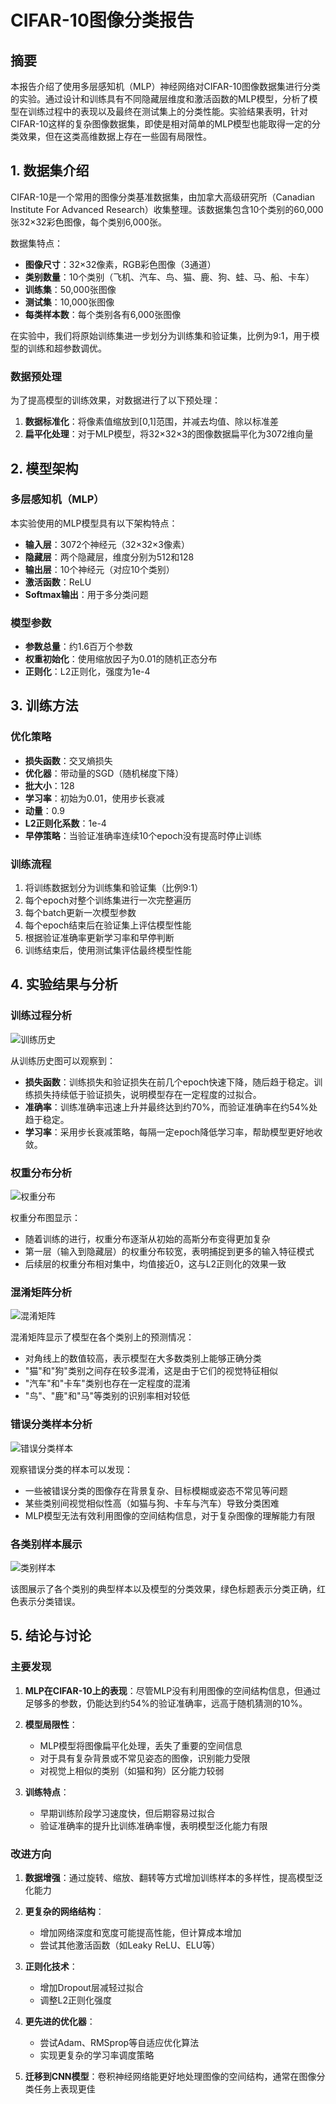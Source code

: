 # CIFAR-10图像分类报告

## 摘要

本报告介绍了使用多层感知机（MLP）神经网络对CIFAR-10图像数据集进行分类的实验。通过设计和训练具有不同隐藏层维度和激活函数的MLP模型，分析了模型在训练过程中的表现以及最终在测试集上的分类性能。实验结果表明，针对CIFAR-10这样的复杂图像数据集，即使是相对简单的MLP模型也能取得一定的分类效果，但在这类高维数据上存在一些固有局限性。

## 1. 数据集介绍

CIFAR-10是一个常用的图像分类基准数据集，由加拿大高级研究所（Canadian Institute For Advanced Research）收集整理。该数据集包含10个类别的60,000张32×32彩色图像，每个类别6,000张。

数据集特点：
- **图像尺寸**：32×32像素，RGB彩色图像（3通道）
- **类别数量**：10个类别（飞机、汽车、鸟、猫、鹿、狗、蛙、马、船、卡车）
- **训练集**：50,000张图像
- **测试集**：10,000张图像
- **每类样本数**：每个类别各有6,000张图像

在实验中，我们将原始训练集进一步划分为训练集和验证集，比例为9:1，用于模型的训练和超参数调优。

### 数据预处理

为了提高模型的训练效果，对数据进行了以下预处理：
1. **数据标准化**：将像素值缩放到[0,1]范围，并减去均值、除以标准差
2. **扁平化处理**：对于MLP模型，将32×32×3的图像数据扁平化为3072维向量

## 2. 模型架构

### 多层感知机（MLP）

本实验使用的MLP模型具有以下架构特点：

- **输入层**：3072个神经元（32×32×3像素）
- **隐藏层**：两个隐藏层，维度分别为512和128
- **输出层**：10个神经元（对应10个类别）
- **激活函数**：ReLU
- **Softmax输出**：用于多分类问题

### 模型参数

- **参数总量**：约1.6百万个参数
- **权重初始化**：使用缩放因子为0.01的随机正态分布
- **正则化**：L2正则化，强度为1e-4

## 3. 训练方法

### 优化策略

- **损失函数**：交叉熵损失
- **优化器**：带动量的SGD（随机梯度下降）
- **批大小**：128
- **学习率**：初始为0.01，使用步长衰减
- **动量**：0.9
- **L2正则化系数**：1e-4
- **早停策略**：当验证准确率连续10个epoch没有提高时停止训练

### 训练流程

1. 将训练数据划分为训练集和验证集（比例9:1）
2. 每个epoch对整个训练集进行一次完整遍历
3. 每个batch更新一次模型参数
4. 每个epoch结束后在验证集上评估模型性能
5. 根据验证准确率更新学习率和早停判断
6. 训练结束后，使用测试集评估最终模型性能

## 4. 实验结果与分析

### 训练过程分析

![训练历史](./results/visualizations/mlp_training_history.png)

从训练历史图可以观察到：

- **损失函数**：训练损失和验证损失在前几个epoch快速下降，随后趋于稳定。训练损失持续低于验证损失，说明模型存在一定程度的过拟合。
- **准确率**：训练准确率迅速上升并最终达到约70%，而验证准确率在约54%处趋于稳定。
- **学习率**：采用步长衰减策略，每隔一定epoch降低学习率，帮助模型更好地收敛。

### 权重分布分析

![权重分布](./results/visualizations/weight_distributions.png)

权重分布图显示：

- 随着训练的进行，权重分布逐渐从初始的高斯分布变得更加复杂
- 第一层（输入到隐藏层）的权重分布较宽，表明捕捉到更多的输入特征模式
- 后续层的权重分布相对集中，均值接近0，这与L2正则化的效果一致

### 混淆矩阵分析

![混淆矩阵](./results/visualizations/mlp_confusion_matrix.png)

混淆矩阵显示了模型在各个类别上的预测情况：

- 对角线上的数值较高，表示模型在大多数类别上能够正确分类
- "猫"和"狗"类别之间存在较多混淆，这是由于它们的视觉特征相似
- "汽车"和"卡车"类别也存在一定程度的混淆
- "鸟"、"鹿"和"马"等类别的识别率相对较低

### 错误分类样本分析

![错误分类样本](./results/visualizations/mlp_misclassified_samples.png)

观察错误分类的样本可以发现：

- 一些被错误分类的图像存在背景复杂、目标模糊或姿态不常见等问题
- 某些类别间视觉相似性高（如猫与狗、卡车与汽车）导致分类困难
- MLP模型无法有效利用图像的空间结构信息，对于复杂图像的理解能力有限

### 各类别样本展示

![类别样本](./results/visualizations/mlp_class_samples.png)

该图展示了各个类别的典型样本以及模型的分类效果，绿色标题表示分类正确，红色表示分类错误。

## 5. 结论与讨论

### 主要发现

1. **MLP在CIFAR-10上的表现**：尽管MLP没有利用图像的空间结构信息，但通过足够多的参数，仍能达到约54%的验证准确率，远高于随机猜测的10%。

2. **模型局限性**：
   - MLP模型将图像扁平化处理，丢失了重要的空间信息
   - 对于具有复杂背景或不常见姿态的图像，识别能力受限
   - 对视觉上相似的类别（如猫和狗）区分能力较弱

3. **训练特点**：
   - 早期训练阶段学习速度快，但后期容易过拟合
   - 验证准确率的提升比训练准确率慢，表明模型泛化能力有限

### 改进方向

1. **数据增强**：通过旋转、缩放、翻转等方式增加训练样本的多样性，提高模型泛化能力

2. **更复杂的网络结构**：
   - 增加网络深度和宽度可能提高性能，但计算成本增加
   - 尝试其他激活函数（如Leaky ReLU、ELU等）

3. **正则化技术**：
   - 增加Dropout层减轻过拟合
   - 调整L2正则化强度

4. **更先进的优化器**：
   - 尝试Adam、RMSprop等自适应优化算法
   - 实现更复杂的学习率调度策略

5. **迁移到CNN模型**：卷积神经网络能更好地处理图像的空间结构，通常在图像分类任务上表现更佳
